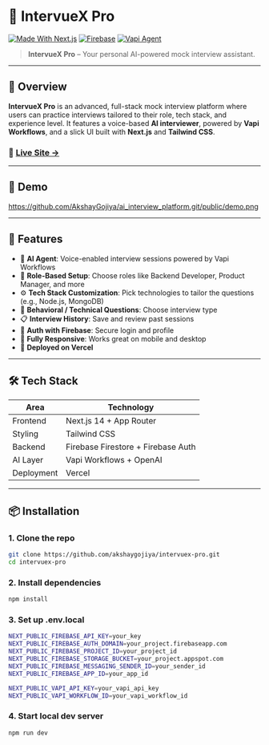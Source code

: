 # 🚀 IntervueX Pro

[![Made With Next.js](https://img.shields.io/badge/Made%20with-Next.js-000?logo=nextdotjs&logoColor=white)](https://nextjs.org/)
[![Firebase](https://img.shields.io/badge/Backend-Firebase-ffca28?logo=firebase&logoColor=000)](https://firebase.google.com/)
[![Vapi Agent](https://img.shields.io/badge/AI%20Agent-Vapi-blueviolet)](https://vapi.ai)

> **IntervueX Pro** – Your personal AI-powered mock interview assistant.

---

## 🌟 Overview

**IntervueX Pro** is an advanced, full-stack mock interview platform where users can practice interviews tailored to their role, tech stack, and experience level. It features a voice-based **AI interviewer**, powered by **Vapi Workflows**, and a slick UI built with **Next.js** and **Tailwind CSS**.

### 🔗 [Live Site →](https://intervuexpro.vercel.app)

---

## 🎥 Demo

https://github.com/AkshayGojiya/ai_interview_platform.git/public/demo.png

---

## 🔑 Features

- 🎤 **AI Agent**: Voice-enabled interview sessions powered by Vapi Workflows
- 🎯 **Role-Based Setup**: Choose roles like Backend Developer, Product Manager, and more
- ⚙️ **Tech Stack Customization**: Pick technologies to tailor the questions (e.g., Node.js, MongoDB)
- 🧠 **Behavioral / Technical Questions**: Choose interview type
- 📋 **Interview History**: Save and review past sessions
- 🔐 **Auth with Firebase**: Secure login and profile
- 🎨 **Fully Responsive**: Works great on mobile and desktop
- 🚀 **Deployed on Vercel**

---

## 🛠️ Tech Stack

| Area         | Technology                          |
|--------------|--------------------------------------|
| Frontend     | Next.js 14 + App Router              |
| Styling      | Tailwind CSS                         |
| Backend      | Firebase Firestore + Firebase Auth   |
| AI Layer     | Vapi Workflows + OpenAI              |
| Deployment   | Vercel                               |

---

## 📦 Installation

### 1. Clone the repo

```bash
git clone https://github.com/akshaygojiya/intervuex-pro.git
cd intervuex-pro
```
### 2. Install dependencies

```bash
npm install
```
### 3. Set up .env.local

```bash
NEXT_PUBLIC_FIREBASE_API_KEY=your_key
NEXT_PUBLIC_FIREBASE_AUTH_DOMAIN=your_project.firebaseapp.com
NEXT_PUBLIC_FIREBASE_PROJECT_ID=your_project_id
NEXT_PUBLIC_FIREBASE_STORAGE_BUCKET=your_project.appspot.com
NEXT_PUBLIC_FIREBASE_MESSAGING_SENDER_ID=your_sender_id
NEXT_PUBLIC_FIREBASE_APP_ID=your_app_id

NEXT_PUBLIC_VAPI_API_KEY=your_vapi_api_key
NEXT_PUBLIC_VAPI_WORKFLOW_ID=your_vapi_workflow_id
```
### 4. Start local dev server

```bash
npm run dev
```